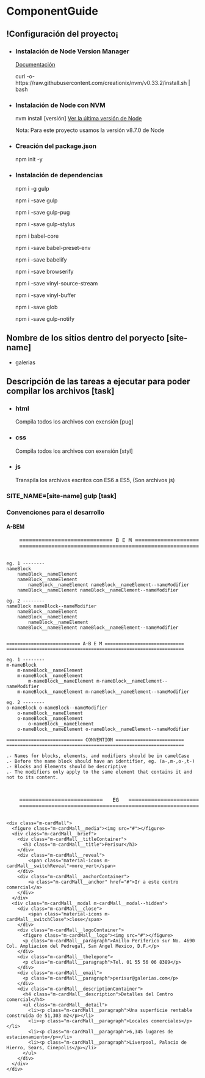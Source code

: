 # ComponentGuide
<h2>!Configuración del proyecto¡</h2>
<ul>
	<li>
		<h3>Instalación de Node Version Manager</h3>
		<label><a href="http://www.nodenica.com/como-instalar-nvm/">Documentación</a></label>
		<p>
			curl -o- https://raw.githubusercontent.com/creationix/nvm/v0.33.2/install.sh | bash
		</p>
	</li>
	<li>
		<h3>Instalación de Node con NVM</h3>
		<p>nvm install [versión] <a href="https://nodejs.org/en/download/current/">Ver la última versión de Node</a></p>
		<label>Nota: Para este proyecto usamos la versión v8.7.0 de Node</label>
	</li>
	<li>
		<h3>Creación del package.json</h3>
		<p>npm init -y</p>
	</li>
	<li>
		<h3>Instalación de dependencias</h3>
		<p>npm i -g gulp</p>
		<p>npm i -save gulp</p>
		<p>npm i -save gulp-pug</p>
		<p>npm i -save gulp-stylus</p>
		<p>npm i babel-core</p>
		<p>npm i -save babel-preset-env</p>
		<p>npm i -save babelify</p>
		<p>npm i -save browserify</p>
		<p>npm i -save vinyl-source-stream</p>
		<p>npm i -save vinyl-buffer</p>
		<p>npm i -save glob</p>
		<p>npm i -save gulp-notify</p>
	</li>
</ul>
<h2>Nombre de los sitios dentro del poryecto [site-name]</h2>
<ul>
	<li>galerias</li>
</ul>
<h2>Descripción de las tareas a ejecutar para poder compilar los archivos [task]</h2>
<ul>
	<li>
		<p>
			<h3>html</h3>
			<label>Compila todos los archivos con exensión [pug]</label>
		</p>
	</li>
	<li>
		<p>
			<h3>css</h3>
			<label>Compila todos los archivos con exensión [styl]</label>
		</p>
	</li>
	<li>
		<p>
			<h3>js</h3>
			<label>Transpila los archivos escritos con ES6 a ES5, (Son archivos js)</label>
		</p>
	</li>
</ul>
<h3>SITE_NAME=[site-name] gulp [task]</h3>
<h3>Convenciones para el desarrollo</h3>
<h4>A-BEM</h4>
<pre>
	============================= B E M =============================
	=================================================================

	eg. 1 --------
	nameBlock
		nameBlock__nameElement
		nameBlock__nameElement
			nameBlock__nameElement nameBlock__nameElement--nameModifier
		nameBlock__nameElement nameBlock__nameElement--nameModifier

	eg. 2 --------
	nameBlock nameBlock--nameModifier
		nameBlock__nameElement
		nameBlock__nameElement
			nameBlock__nameElement
		nameBlock__nameElement nameBlock__nameElement--nameModifier


	=========================== A-B E M =============================
	=================================================================

	eg. 1 --------
	m-nameBlock
		m-nameBlock__nameElement
		m-nameBlock__nameElement
			m-nameBlock__nameElement m-nameBlock__nameElement--nameModifier
		m-nameBlock__nameElement m-nameBlock__nameElement--nameModifier

	eg. 2 --------
	o-nameBlock o-nameBlock--nameModifier
		o-nameBlock__nameElement
		o-nameBlock__nameElement
			o-nameBlock__nameElement
		o-nameBlock__nameElement o-nameBlock__nameElement--nameModifier
	
	============================ CONVENTION =========================
	=================================================================

	.- Names for blocks, elements, and modifiers should be in camelCase
	.- Before the name block should have an identifier, eg. (a-,m-,o-,t-)
	.- Blocks and Elements should be descriptive
	.- The modifiers only apply to the same element that contains it and not to its content.
</pre>
<pre>
	==========================   EG   ===============================
	=================================================================

	<div class="m-cardMall">
	  <figure class="m-cardMall__media"><img src="#"></figure>
	  <div class="m-cardMall__brief">
	    <div class="m-cardMall__titleContainer">
	      <h3 class="m-cardMall__title">Perisur</h3>
	    </div>
	    <div class="m-cardMall__reveal">
	    	<span class="material-icons m-cardMall__switchReveal">more_vert</span>
	    </div>
	    <div class="m-cardMall__anchorContainer">
	    	<a class="m-cardMall__anchor" href="#">Ir a este centro comercial</a>
	    </div>
	  </div>
	  <div class="m-cardMall__modal m-cardMall__modal--hidden">
	    <div class="m-cardMall__close">
	    	<span class="material-icons m-cardMall__switchClose">close</span>
	    </div>
	    <div class="m-cardMall__logoContainer">
	      <figure class="m-cardMall__logo"><img src="#"></figure>
	      <p class="m-cardMall__paragraph">Anillo Periferico sur No. 4690 Col. Ampliacion del Pedregal, San Angel Mexico, D.F.</p>
	    </div>
	    <div class="m-cardMall__thelepone">
	      <p class="m-cardMall__paragraph">Tel. 01 55 56 06 8389</p>
	    </div>
	    <div class="m-cardMall__email">
	      <p class="m-cardMall__paragraph">perisur@galerias.com</p>
	    </div>
	    <div class="m-cardMall__descriptionContainer">
	      <h4 class="m-cardMall__description">Detalles del Centro comercial</h4>
	      <ul class="m-cardMall__detail">
	        <li><p class="m-cardMall__paragraph">Una superficie rentable construida de 51,303 m2</p></li>
	        <li><p class="m-cardMall__paragraph">Locales comerciales</p></li>
	        <li><p class="m-cardMall__paragraph">6,345 lugares de estacionamiento</p></li>
	        <li><p class="m-cardMall__paragraph">Liverpool, Palacio de Hierro, Sears, Cinepolis</p></li>
	      </ul>
	    </div>
	  </div>
	</div>
</pre>